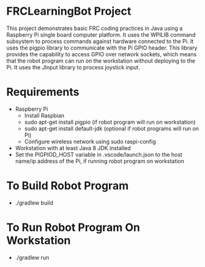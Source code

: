 # FRCLearningBot Project

This project demonstrates basic FRC coding practices in Java using a Raspberry Pi single board computer platform.
It uses the WPILIB command subsystem to process commands against hardware connected to the Pi. It uses the
pigpio library to communicate with the Pi GPIO header. This library provides the capability to access GPIO over network sockets, which means that the robot program can run on the workstation without deploying to the Pi. It uses the JInput library to process joystick input.

# Requirements
- Raspberry Pi
  - Install Raspbian
  - sudo apt-get install pigpio (if robot program will run on workstation)
  - sudo apt-get install default-jdk (optional if robot programs will run on Pi)
  - Configure wireless network using sudo raspi-config
- Workstation with at least Java 8 JDK installed
- Set the PIGPIOD_HOST variable in .vscode/launch.json to the host name/ip address of the Pi, if running robot program on workstation

# To Build Robot Program
- ./gradlew build

# To Run Robot Program On Workstation
- ./gradlew run
